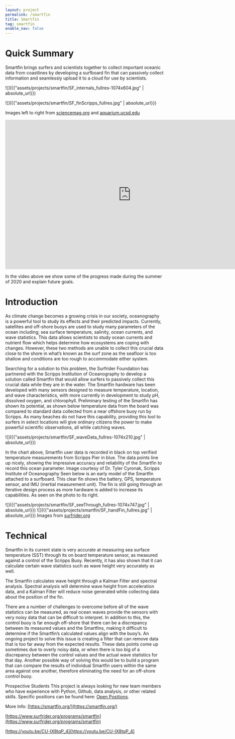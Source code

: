 ```yaml
---
layout: project
permalink: /smartfin
title: Smartfin
tag: smartfin
enable_nav: false
---
```

# Quick Summary
Smartfin brings surfers and scientists together to collect important oceanic data from coastlines by developing a surfboard fin that can passively collect information and seamlessly upload it to a cloud for use by scientists.

![]({{"assets/projects/smartfin/SF_internals_fullres-1074x604.jpg" | absolute_url}}) 

![]({{"assets/projects/smartfin/SF_finScripps_fullres.jpg" | absolute_url}})

Images left to right from [sciencemag.org](sciencemag.org) and [aquarium.ucsd.edu](aquarium.ucsd.edu)

<iframe width="800" height="475" src="https://www.youtube.com/embed/rY145HV-ReM" title="Smartfin: Surfing for Science" frameborder="0" allow="accelerometer; autoplay; clipboard-write; encrypted-media; gyroscope; picture-in-picture; web-share" referrerpolicy="strict-origin-when-cross-origin" allowfullscreen></iframe>

In the video above we show some of the progress made during the summer of 2020 and explain future goals.

# Introduction
As climate change becomes a growing crisis in our society, oceanography is a powerful tool to study its effects and their predicted impacts. Currently, satellites and off-shore buoys are used to study many parameters of the ocean including; sea surface temperature, salinity, ocean currents, and wave statistics. This data allows scientists to study ocean currents and nutrient flow which helps determine how ecosystems are coping with changes. However, these two methods are unable to collect this crucial data close to the shore in what’s known as the surf zone as the seafloor is too shallow and conditions are too rough to accommodate either system.

Searching for a solution to this problem, the Surfrider Foundation has partnered with the Scripps Institution of Oceanography to develop a solution called Smartfin that would allow surfers to passively collect this crucial data while they are in the water. The Smartfin hardware has been developed with many sensors designed to measure temperature, location, and wave characteristics, with more currently in development to study pH, dissolved oxygen, and chlorophyll. Preliminary testing of the Smartfin has shown its potential, as shown below temperature data from the board was compared to standard data collected from a near offshore buoy run by Scripps. As many beaches do not have this capability, providing this tool to surfers in select locations will give ordinary citizens the power to make powerful scientific observations, all while catching waves.


![]({{"assets/projects/smartfin/SF_waveData_fullres-1074x210.jpg" | absolute_url}})

In the chart above, Smartfin user data is recorded in black on top verified temperature measurements from Scripps Pier in blue. The data points line up nicely, showing the impressive accuracy and reliability of the Smartfin to record this ocean parameter.
Image courtesy of Dr. Tyler Cyronak, Scripps Institute of Oceanography
Seen below is an early model of the Smartfin attached to a surfboard. This clear fin shows the battery, GPS, temperature sensor, and IMU (inertial measurement unit). The fin is still going through an iterative design process as more hardware is added to increase its capabilities. As seen on the photo to its right.


![]({{"assets/projects/smartfin/SF_seeThrough_fullres-1074x747.jpg" | absolute_url}}) ![]({{"assets/projects/smartfin/SF_handFin_fullres.jpg" | absolute_url}})
Images from [surfrider.org](surfrider.org)

# Technical
Smartfin in its current state is very accurate at measuring sea surface temperature (SST) through its on board temperature sensor, as measured against a control of the Scripps Buoy. Recently, it has also shown that it can calculate certain wave statistics such as wave height very accurately as well.

The Smartfin calculates wave height through a Kalman Filter and spectral analysis. Spectral analysis will determine wave height from acceleration data, and a Kalman Filter will reduce noise generated while collecting data about the position of the fin.

There are a number of challenges to overcome before all of the wave statistics can be measured, as real ocean waves provide the sensors with very noisy data that can be difficult to interpret. In addition to this, the control buoy is far enough off-shore that there can be a discrepancy between its measured values and the Smartfins, making it difficult to determine if the Smartfin’s calculated values align with the buoy’s. An ongoing project to solve this issue is creating a filter that can remove data that is too far away from the expected results. These data points come up sometimes due to overly noisy data, or when there is too big of a discrepancy between the control values and the actual wave statistics for that day. Another possible way of solving this would be to build a program that can compare the results of individual Smartfin users within the same area against one another, therefore eliminating the need for an off-shore control buoy.

Prospective Students
This project is always looking for new team members who have experience with Python, Github, data analysis, or other related skills. Specific positions can be found here: [Open Positions](open-opportunities).

More Info:
[https://smartfin.org/](https://smartfin.org/)

[https://www.surfrider.org/programs/smartfin](https://www.surfrider.org/programs/smartfin)

[https://youtu.be/CU-IX8tqP_4](https://youtu.be/CU-IX8tqP_4)
